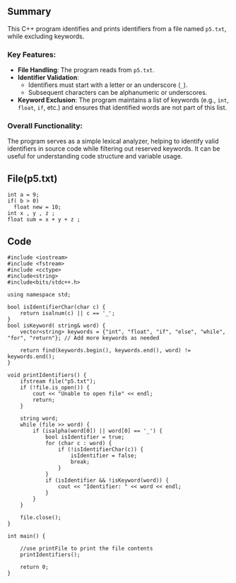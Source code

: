 ## Summary
This C++ program identifies and prints identifiers from a file named `p5.txt`, while excluding keywords.

### Key Features:
- **File Handling**: The program reads from `p5.txt`.
- **Identifier Validation**:
  - Identifiers must start with a letter or an underscore (`_`).
  - Subsequent characters can be alphanumeric or underscores.
- **Keyword Exclusion**: The program maintains a list of keywords (e.g., `int`, `float`, `if`, etc.) and ensures that identified words are not part of this list.
  
### Overall Functionality:
The program serves as a simple lexical analyzer, helping to identify valid identifiers in source code while filtering out reserved keywords. It can be useful for understanding code structure and variable usage.

## File(p5.txt)
```
int a = 9;
if( b > 0)
  float new = 10;
int x , y , z ;
float sum = x + y + z ;
```
## Code
```
#include <iostream>
#include <fstream>
#include <cctype>
#include<string>
#include<bits/stdc++.h>

using namespace std;

bool isIdentifierChar(char c) {
    return isalnum(c) || c == '_';
}
bool isKeyword( string& word) {
    vector<string> keywords = {"int", "float", "if", "else", "while", "for", "return"}; // Add more keywords as needed

    return find(keywords.begin(), keywords.end(), word) != keywords.end();
}

void printIdentifiers() {
    ifstream file("p5.txt");
    if (!file.is_open()) {
        cout << "Unable to open file" << endl;
        return;
    }

    string word;
    while (file >> word) {
        if (isalpha(word[0]) || word[0] == '_') {
            bool isIdentifier = true;
            for (char c : word) {
                if (!isIdentifierChar(c)) {
                    isIdentifier = false;
                    break;
                }
            }
            if (isIdentifier && !isKeyword(word)) {
                cout << "Identifier: " << word << endl;
            }
        }
    }

    file.close();
}

int main() {

    //use printFile to print the file contents
    printIdentifiers();

    return 0;
}

```
